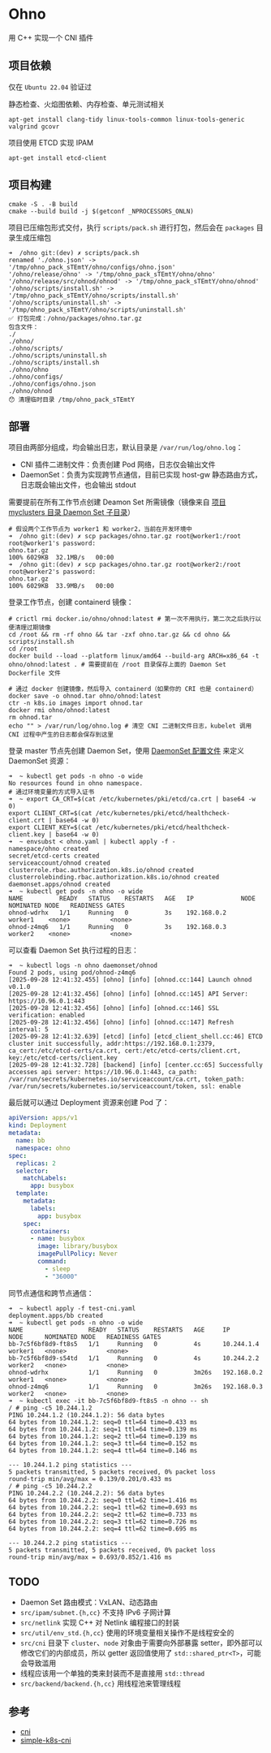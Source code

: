 # Ohno

用 C++ 实现一个 CNI 插件

## 项目依赖

仅在 `Ubuntu 22.04` 验证过

静态检查、火焰图依赖、内存检查、单元测试相关

```shell
apt-get install clang-tidy linux-tools-common linux-tools-generic valgrind gcovr
```

项目使用 ETCD 实现 IPAM

```shell
apt-get install etcd-client
```

## 项目构建

```shell
cmake -S . -B build
cmake --build build -j $(getconf _NPROCESSORS_ONLN)
```

项目已压缩包形式交付，执行 `scripts/pack.sh` 进行打包，然后会在 `packages` 目录生成压缩包

```shell
➜  /ohno git:(dev) ✗ scripts/pack.sh                                     
renamed './ohno.json' -> '/tmp/ohno_pack_sTEmtY/ohno/configs/ohno.json'
'/ohno/release/ohno' -> '/tmp/ohno_pack_sTEmtY/ohno/ohno'
'/ohno/release/src/ohnod/ohnod' -> '/tmp/ohno_pack_sTEmtY/ohno/ohnod'
'/ohno/scripts/install.sh' -> '/tmp/ohno_pack_sTEmtY/ohno/scripts/install.sh'
'/ohno/scripts/uninstall.sh' -> '/tmp/ohno_pack_sTEmtY/ohno/scripts/uninstall.sh'
✅ 打包完成：/ohno/packages/ohno.tar.gz
包含文件：
./
./ohno/
./ohno/scripts/
./ohno/scripts/uninstall.sh
./ohno/scripts/install.sh
./ohno/ohno
./ohno/configs/
./ohno/configs/ohno.json
./ohno/ohnod
😯 清理临时目录 /tmp/ohno_pack_sTEmtY
```

## 部署

项目由两部分组成，均会输出日志，默认目录是 `/var/run/log/ohno.log`：

- CNI 插件二进制文件：负责创建 Pod 网络，日志仅会输出文件
- DaemonSet：负责为实现跨节点通信，目前已实现 host-gw 静态路由方式，日志既会输出文件，也会输出 stdout

需要提前在所有工作节点创建 Deamon Set 所需镜像（镜像来自 [项目 myclusters 目录 Daemon Set 子目录](./myclusters/daemon_set/Dockerfile)）

```shell
# 假设两个工作节点为 worker1 和 worker2，当前在开发环境中
➜  /ohno git:(dev) ✗ scp packages/ohno.tar.gz root@worker1:/root
root@worker1's password: 
ohno.tar.gz                                                                            100% 6029KB  32.1MB/s   00:00    
➜  /ohno git:(dev) ✗ scp packages/ohno.tar.gz root@worker2:/root  
root@worker2's password: 
ohno.tar.gz                                                                            100% 6029KB  33.9MB/s   00:00
```

登录工作节点，创建 containerd 镜像：

```shell
# crictl rmi docker.io/ohno/ohnod:latest # 第一次不用执行，第二次之后执行以便清理过期镜像
cd /root && rm -rf ohno && tar -zxf ohno.tar.gz && cd ohno && scripts/install.sh
cd /root
docker build --load --platform linux/amd64 --build-arg ARCH=x86_64 -t ohno/ohnod:latest . # 需要提前在 /root 目录保存上面的 Daemon Set Dockerfile 文件

# 通过 docker 创建镜像，然后导入 containerd（如果你的 CRI 也是 containerd）
docker save -o ohnod.tar ohno/ohnod:latest
ctr -n k8s.io images import ohnod.tar
docker rmi ohno/ohnod:latest
rm ohnod.tar
echo "" > /var/run/log/ohno.log # 清空 CNI 二进制文件日志，kubelet 调用 CNI 过程中产生的日志都会保存到这里
```

登录 master 节点先创建 Daemon Set，使用 [DaemonSet 配置文件](./scripts/ohno.yaml) 来定义 DaemonSet 资源：

```shell
➜  ~ kubectl get pods -n ohno -o wide 
No resources found in ohno namespace.
# 通过环境变量的方式导入证书
➜  ~ export CA_CRT=$(cat /etc/kubernetes/pki/etcd/ca.crt | base64 -w 0)
export CLIENT_CRT=$(cat /etc/kubernetes/pki/etcd/healthcheck-client.crt | base64 -w 0)
export CLIENT_KEY=$(cat /etc/kubernetes/pki/etcd/healthcheck-client.key | base64 -w 0)
➜  ~ envsubst < ohno.yaml | kubectl apply -f -                         
namespace/ohno created
secret/etcd-certs created
serviceaccount/ohnod created
clusterrole.rbac.authorization.k8s.io/ohnod created
clusterrolebinding.rbac.authorization.k8s.io/ohnod created
daemonset.apps/ohnod created
➜  ~ kubectl get pods -n ohno -o wide
NAME          READY   STATUS    RESTARTS   AGE   IP             NODE       NOMINATED NODE   READINESS GATES
ohnod-wdrhx   1/1     Running   0          3s    192.168.0.2    worker1    <none>           <none>
ohnod-z4mq6   1/1     Running   0          3s    192.168.0.3    worker2    <none>           <none>
```

可以查看 Daemon Set 执行过程的日志：

```shell
➜  ~ kubectl logs -n ohno daemonset/ohnod
Found 2 pods, using pod/ohnod-z4mq6
[2025-09-28 12:41:32.455] [ohno] [info] [ohnod.cc:144] Launch ohnod v0.1.0
[2025-09-28 12:41:32.456] [ohno] [info] [ohnod.cc:145] API Server:       https://10.96.0.1:443
[2025-09-28 12:41:32.456] [ohno] [info] [ohnod.cc:146] SSL verification: enabled
[2025-09-28 12:41:32.456] [ohno] [info] [ohnod.cc:147] Refresh interval: 5
[2025-09-28 12:41:32.639] [etcd] [info] [etcd_client_shell.cc:46] ETCD cluster init successfully, addr:https://192.168.0.1:2379, ca_cert:/etc/etcd-certs/ca.crt, cert:/etc/etcd-certs/client.crt, key:/etc/etcd-certs/client.key
[2025-09-28 12:41:32.728] [backend] [info] [center.cc:65] Successfully accesses api server: https://10.96.0.1:443, ca_path: /var/run/secrets/kubernetes.io/serviceaccount/ca.crt, token_path: /var/run/secrets/kubernetes.io/serviceaccount/token, ssl: enable
```

最后就可以通过 Deployment 资源来创建 Pod 了：

```yaml
apiVersion: apps/v1
kind: Deployment
metadata:
  name: bb
  namespace: ohno
spec:
  replicas: 2
  selector:
    matchLabels:
      app: busybox
  template:
    metadata:
      labels:
        app: busybox
    spec:
      containers:
      - name: busybox
        image: library/busybox
        imagePullPolicy: Never
        command:
          - sleep
          - "36000"
```

同节点通信和跨节点通信：

```shell
➜  ~ kubectl apply -f test-cni.yaml  
deployment.apps/bb created
➜  ~ kubectl get pods -n ohno -o wide
NAME                  READY   STATUS    RESTARTS   AGE     IP                NODE      NOMINATED NODE   READINESS GATES
bb-7c5f6bf8d9-ft8s5   1/1     Running   0          4s      10.244.1.4        worker1   <none>           <none>
bb-7c5f6bf8d9-s54td   1/1     Running   0          4s      10.244.2.2        worker2   <none>           <none>
ohnod-wdrhx           1/1     Running   0          3m26s   192.168.0.2       worker1   <none>           <none>
ohnod-z4mq6           1/1     Running   0          3m26s   192.168.0.3       worker2   <none>           <none>
➜  ~ kubectl exec -it bb-7c5f6bf8d9-ft8s5 -n ohno -- sh
/ # ping -c5 10.244.1.2
PING 10.244.1.2 (10.244.1.2): 56 data bytes
64 bytes from 10.244.1.2: seq=0 ttl=64 time=0.433 ms
64 bytes from 10.244.1.2: seq=1 ttl=64 time=0.139 ms
64 bytes from 10.244.1.2: seq=2 ttl=64 time=0.139 ms
64 bytes from 10.244.1.2: seq=3 ttl=64 time=0.152 ms
64 bytes from 10.244.1.2: seq=4 ttl=64 time=0.146 ms

--- 10.244.1.2 ping statistics ---
5 packets transmitted, 5 packets received, 0% packet loss
round-trip min/avg/max = 0.139/0.201/0.433 ms
/ # ping -c5 10.244.2.2
PING 10.244.2.2 (10.244.2.2): 56 data bytes
64 bytes from 10.244.2.2: seq=0 ttl=62 time=1.416 ms
64 bytes from 10.244.2.2: seq=1 ttl=62 time=0.693 ms
64 bytes from 10.244.2.2: seq=2 ttl=62 time=0.733 ms
64 bytes from 10.244.2.2: seq=3 ttl=62 time=0.726 ms
64 bytes from 10.244.2.2: seq=4 ttl=62 time=0.695 ms

--- 10.244.2.2 ping statistics ---
5 packets transmitted, 5 packets received, 0% packet loss
round-trip min/avg/max = 0.693/0.852/1.416 ms
```

## TODO

- Daemon Set 路由模式：VxLAN、动态路由
- `src/ipam/subnet.{h,cc}` 不支持 IPv6 子网计算
- `src/netlink` 实现 C++ 对 Netlink 编程接口的封装
- `src/util/env_std.{h,cc}` 使用的环境变量相关操作不是线程安全的
- `src/cni` 目录下 `cluster`、`node` 对象由于需要向外部暴露 setter，即外部可以修改它们的内部成员，所以 getter 返回值使用了 `std::shared_ptr<T>`，可能会导致滥用
- 线程应该用一个单独的类来封装而不是直接用 `std::thread`
- `src/backend/backend.{h,cc}` 用线程池来管理线程

## 参考

- [cni](https://github.com/amoghgarg/cni)
- [simple-k8s-cni](https://github.com/y805939188/simple-k8s-cni)
